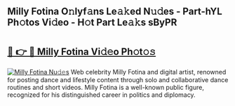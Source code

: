 ## Milly Fotina O𝚗lyf𝚊ns Le𝚊𝚔ed N𝚞𝚍es - Part-hYL Ph𝚘tos Vi𝚍eo - H𝚘t Part Le𝚊𝚔s sByPR

# <h2><a href="http://hf3g88.feru.top/?c=Milly+Fotina">🔗 👉 🔴 Milly Fotina Vi𝚍𝚎o Ph𝚘t𝚘𝚜</a></h2>

[![Milly Fotina Nu𝚍𝚎s](https://i.imgur.com/0TWrTi3.gif)](http://hf3g88.feru.top/?c=Milly+Fotina)
Web celebrity Milly Fotina and digital artist, renowned for posting dance and lifestyle content through solo and collaborative dance routines and short videos. Milly Fotina is a well-known public figure, recognized for his distinguished career in politics and diplomacy. 
